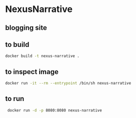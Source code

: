 # NexusNarrative
## blogging site


## to build
```sh
docker build -t nexus-narrative .
```

## to inspect image
```sh
docker run -it --rm --entrypoint /bin/sh nexus-narrative
```

## to run
```sh
 docker run -d -p 8080:8080 nexus-narrative
```
